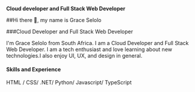 **Cloud developer and Full Stack Web Developer**

##Hi there 👋, my name is Grace Selolo

###Cloud Developer and Full Stack Web Developer

I'm Grace Selolo from South Africa. I am a Cloud Developer and Full Stack Web Developer. I am a tech enthusiast and love learning about new technologies.I also enjoy UI, UX, and design in general.

#### Skills and Experience

 HTML / CSS/ .NET/ Python/ Javascript/ TypeScript






 

